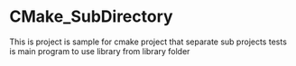 # CMake_SubDirectory
This is project is sample for cmake project that separate sub projects
tests is main program to use library from library folder
